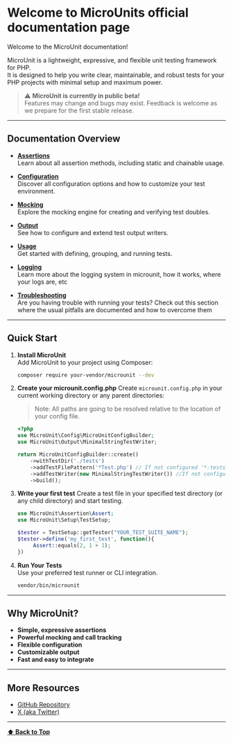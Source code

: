# Welcome to MicroUnits official documentation page

Welcome to the MicroUnit documentation!

MicroUnit is a lightweight, expressive, and flexible unit testing framework for PHP.  
It is designed to help you write clear, maintainable, and robust tests for your PHP projects with minimal setup and maximum power.

> ⚠️ **MicroUnit is currently in public beta!**  
> Features may change and bugs may exist. Feedback is welcome as we prepare for the first stable release.

---

## Documentation Overview

- **[Assertions](assertions.md)**  
  Learn about all assertion methods, including static and chainable usage.

- **[Configuration](configuration.md)**  
  Discover all configuration options and how to customize your test environment.

- **[Mocking](mocking.md)**  
  Explore the mocking engine for creating and verifying test doubles.

- **[Output](output.md)**  
  See how to configure and extend test output writers.

- **[Usage](usage.md)**  
  Get started with defining, grouping, and running tests.

- **[Logging](logging.md)**  
  Learn more about the logging system in microunit, how it works, where your logs are, etc

- **[Troubleshooting](troubleshooting.md)**  
  Are you having trouble with running your tests? Check out this section where the usual pitfalls are documented and how to overcome them

---

## Quick Start

1. **Install MicroUnit**  
   Add MicroUnit to your project using Composer:

   ```sh
   composer require your-vendor/microunit --dev
   ```

2. **Create your microunit.config.php**
   Create `microunit.config.php` in your current working directory or any parent directories:

   > Note: All paths are going to be resolved relative to the location of your config file.

   ```php
   <?php
   use MicroUnit\Config\MicroUnitConfigBuilder;
   use MicroUnit\Output\MinimalStringTestWriter;

   return MicroUnitConfigBuilder::create()
       ->withTestDir('./tests')
       ->addTestFilePattern('*Test.php') // If not configured '*-tests.php' will be used
       ->addTestWriter(new MinimalStringTestWriter()) //If not configured MinimalStringTestWriter will be used
       ->build();
   ```

3. **Write your first test**
   Create a test file in your specified test directory (or any child directory) and start testing.

   ```php
   use MicroUnit\Assertion\Assert;
   use MicroUnit\Setup\TestSetup;

   $tester = TestSetup::getTester("YOUR_TEST_SUITE_NAME");
   $tester->define('my_first_test', function(){
        Assert::equals(2, 1 + 1);
   })
   ```

4. **Run Your Tests**  
    Use your preferred test runner or CLI integration.

   ```bash
   vendor/bin/microunit
   ```

---

## Why MicroUnit?

- **Simple, expressive assertions**
- **Powerful mocking and call tracking**
- **Flexible configuration**
- **Customizable output**
- **Fast and easy to integrate**

---

## More Resources

- [GitHub Repository](https://github.com/mitarnik04/MicroUnit)
- [X (aka Twitter)](https://x.com/MicroUnitPHP)

---

**[⬆ Back to Top](#)**
